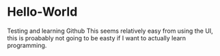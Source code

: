 # Hello-World
Testing and learning Github
This seems relatively easy from using the UI, this is proabably not going to be easty if I want to actually learn programming.
